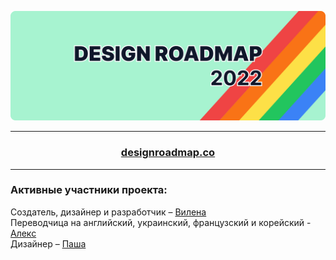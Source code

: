 ![Design roadmap 2022](main.png)
***

<h3 align="center">
  <a href="https://designroadmap.co" target="_blank">designroadmap.co</a>
</h3>

***

<!-- <div>
  <p align="center">Приветствую вас на странице кодовой базы роадмапа!</p>
</div> -->

### Активные участники проекта:
Создатель, дизайнер и разработчик – [Вилена](https://t.me/vylenne) <br/>
Переводчица на английский, украинский, французский и корейский - [Алекс](https://t.me/iamleejeongmi) <br/>
Дизайнер – [Паша](https://t.me/plmk_dsgn)
